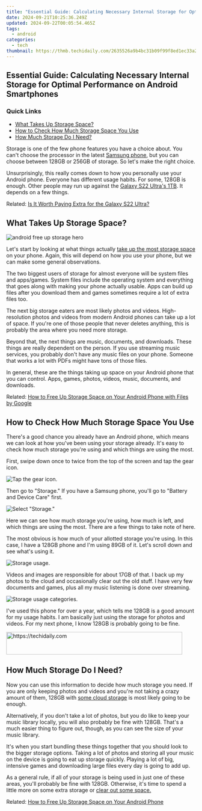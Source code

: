```yaml
---
title: "Essential Guide: Calculating Necessary Internal Storage for Optimal Performance on Android Smartphones"
date: 2024-09-21T10:25:36.249Z
updated: 2024-09-22T00:05:54.465Z
tags:
  - android
categories:
  - tech
thumbnail: https://thmb.techidaily.com/2635526a9b4bc31b09f99f8ed1ec33a28f3bd1734d6693f161ca45fe2a6deac2.jpg
---
```


## Essential Guide: Calculating Necessary Internal Storage for Optimal Performance on Android Smartphones

### Quick Links

* [What Takes Up Storage Space?](https://some-approaches.techidaily.com/unveiling-the-secrets-of-smooth-telegram-web-use-for-2024/)
* [How to Check How Much Storage Space You Use](https://vp-tips.techidaily.com/new-powerdirector-2024-in-depth-guidebook/)
* [How Much Storage Do I Need?](https://remote-screen-capture.techidaily.com/unheard-film-footage-appraisal-and-parallel-projects-for-2024/)

 Storage is one of the few phone features you have a choice about. You can't choose the processor in the latest [Samsung phone](https://instagram-clips.techidaily.com/new-connecting-consciously-with-content-craftsmen-of-your-realm-for-2024/), but you can choose between 128GB or 256GB of storage. So let's make the right choice.

 Unsurprisingly, this really comes down to how you personally use your Android phone. Everyone has different usage habits. For some, 128GB is enough. Other people may run up against the [Galaxy S22 Ultra's 1TB](https://buynow-info.techidaily.com/mobvoi-ticwatch-pro-with-lte-an-in-depth-evaluation-of-the-ultimate-smartwatch-experience/). It depends on a few things.

Related: [Is It Worth Paying Extra for the Galaxy S22 Ultra?](https://buynow-info.techidaily.com/mobvoi-ticwatch-pro-with-lte-an-in-depth-evaluation-of-the-ultimate-smartwatch-experience/) 

##  What Takes Up Storage Space?

![android free up storage hero](https://static1.howtogeekimages.com/wordpress/wp-content/uploads/2020/08/android-free-up-storage-hero-1.png) 

 Let's start by looking at what things actually [take up the most storage space](https://facebook-videos.techidaily.com/updated-recorded-reality-facebook-live-2023/) on your phone. Again, this will depend on how you use your phone, but we can make some general observations.

 The two biggest users of storage for almost everyone will be system files and apps/games. System files include the operating system and everything that goes along with making your phone actually usable. Apps can build up files after you download them and games sometimes require a lot of extra files too.

 The next big storage eaters are most likely photos and videos. High-resolution photos and videos from modern Android phones can take up a lot of space. If you're one of those people that never deletes anything, this is probably the area where you need more storage.

 Beyond that, the next things are music, documents, and downloads. These things are really dependent on the person. If you use streaming music services, you probably don't have any music files on your phone. Someone that works a lot with PDFs might have tons of those files.

 In general, these are the things taking up space on your Android phone that you can control. Apps, games, photos, videos, music, documents, and downloads.

Related: [How to Free Up Storage Space on Your Android Phone with Files by Google](https://facebook-videos.techidaily.com/updated-recorded-reality-facebook-live-2023/) 

##  How to Check How Much Storage Space You Use

 There's a good chance you already have an Android phone, which means we can look at how you've been using your storage already. It's easy to check how much storage you're using and which things are using the most.

 First, swipe down once to twice from the top of the screen and tap the gear icon.

![Tap the gear icon.](https://static1.howtogeekimages.com/wordpress/wp-content/uploads/2022/03/2022-03-28_17-00-03.jpg) 

 Then go to "Storage." If you have a Samsung phone, you'll go to "Battery and Device Care" first.

![Select "Storage."](https://static1.howtogeekimages.com/wordpress/wp-content/uploads/2022/03/2022-03-28_17-03-18.jpg) 

 Here we can see how much storage you're using, how much is left, and which things are using the most. There are a few things to take note of here.

 The most obvious is how much of your allotted storage you're using. In this case, I have a 128GB phone and I'm using 89GB of it. Let's scroll down and see what's using it.

![Storage usage.](https://static1.howtogeekimages.com/wordpress/wp-content/uploads/2022/03/2022-03-28_17-04-27.jpg) 

 Videos and images are responsible for about 17GB of that. I back up my photos to the cloud and occasionally clear out the old stuff. I have very few documents and games, plus all my music listening is done over streaming.

![Storage usage categories.](https://static1.howtogeekimages.com/wordpress/wp-content/uploads/2022/03/2022-03-28_17-06-10.jpg) 

 I've used this phone for over a year, which tells me 128GB is a good amount for my usage habits. I am basically just using the storage for photos and videos. For my next phone, I know 128GB is probably going to be fine.

<!-- affiliate ads begin -->
<a href="https://review-au.sjv.io/c/5597632/2098703/14409" target="_top" id="2098703">
  <img src="//a.impactradius-go.com/display-ad/14409-2098703" border="0" alt="https://techidaily.com" width="468" height="60"/>
</a>
<img height="0" width="0" src="https://review-au.sjv.io/i/5597632/2098703/14409" style="position:absolute;visibility:hidden;" border="0" />
<!-- affiliate ads end -->

##  How Much Storage Do I Need?

 Now you can use this information to decide how much storage you need. If you are only keeping photos and videos and you're not taking a crazy amount of them, 128GB with [some cloud storage](https://android-location-track.techidaily.com/two-ways-to-track-my-boyfriends-nokia-g42-5g-without-him-knowing-drfone-by-drfone-virtual-android/) is most likely going to be enough.

 Alternatively, if you don't take a lot of photos, but you do like to keep your music library locally, you will also probably be fine with 128GB. That's a much easier thing to figure out, though, as you can see the size of your music library.

 It's when you start bundling these things together that you should look to the bigger storage options. Taking a lot of photos and storing all your music on the device is going to eat up storage quickly. Playing a lot of big, intensive games and downloading large files every day is going to add up.

 As a general rule, if all of your storage is being used in just one of these areas, you'll probably be fine with 128GB. Otherwise, it's time to spend a little more on some extra storage or [clear out some space.](https://screen-mirror.techidaily.com/how-to-mirror-your-samsung-galaxy-s23plus-screen-to-pc-with-chromecast-drfone-by-drfone-android/) 

Related: [How to Free Up Storage Space on Your Android Phone](https://screen-mirror.techidaily.com/how-to-mirror-your-samsung-galaxy-s23plus-screen-to-pc-with-chromecast-drfone-by-drfone-android/)

<ins class="adsbygoogle"
     style="display:block"
     data-ad-format="autorelaxed"
     data-ad-client="ca-pub-7571918770474297"
     data-ad-slot="1223367746"></ins>

<ins class="adsbygoogle"
     style="display:block"
     data-ad-client="ca-pub-7571918770474297"
     data-ad-slot="8358498916"
     data-ad-format="auto"
     data-full-width-responsive="true"></ins>



